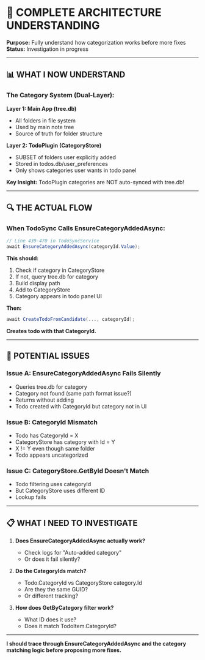 # 🎯 COMPLETE ARCHITECTURE UNDERSTANDING

**Purpose:** Fully understand how categorization works before more fixes  
**Status:** Investigation in progress

---

## 📊 WHAT I NOW UNDERSTAND

### **The Category System (Dual-Layer):**

**Layer 1: Main App (tree.db)**
- All folders in file system
- Used by main note tree
- Source of truth for folder structure

**Layer 2: TodoPlugin (CategoryStore)**
- SUBSET of folders user explicitly added
- Stored in todos.db/user_preferences
- Only shows categories user wants in todo panel

**Key Insight:** TodoPlugin categories are NOT auto-synced with tree.db!

---

## 🔍 THE ACTUAL FLOW

### **When TodoSync Calls EnsureCategoryAddedAsync:**

```csharp
// Line 439-470 in TodoSyncService
await EnsureCategoryAddedAsync(categoryId.Value);
```

**This should:**
1. Check if category in CategoryStore
2. If not, query tree.db for category
3. Build display path
4. Add to CategoryStore
5. Category appears in todo panel UI

**Then:**
```csharp
await CreateTodoFromCandidate(..., categoryId);
```

**Creates todo with that CategoryId.**

---

## 🚨 POTENTIAL ISSUES

### **Issue A: EnsureCategoryAddedAsync Fails Silently**
- Queries tree.db for category
- Category not found (same path format issue?)
- Returns without adding
- Todo created with CategoryId but category not in UI

### **Issue B: CategoryId Mismatch**
- Todo has CategoryId = X
- CategoryStore has category with Id = Y  
- X != Y even though same folder
- Todo appears uncategorized

### **Issue C: CategoryStore.GetById Doesn't Match**
- Todo filtering uses categoryId
- But CategoryStore uses different ID
- Lookup fails

---

## 📋 WHAT I NEED TO INVESTIGATE

1. **Does EnsureCategoryAddedAsync actually work?**
   - Check logs for "Auto-added category"
   - Or does it fail silently?

2. **Do the CategoryIds match?**
   - Todo.CategoryId vs CategoryStore category.Id
   - Are they the same GUID?
   - Or different tracking?

3. **How does GetByCategory filter work?**
   - What ID does it use?
   - Does it match TodoItem.CategoryId?

---

**I should trace through EnsureCategoryAddedAsync and the category matching logic before proposing more fixes.**

